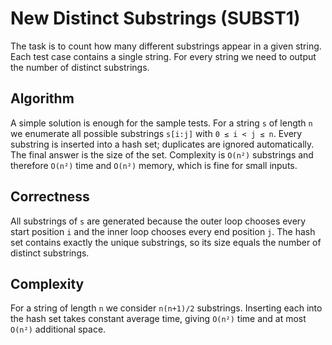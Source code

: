 # New Distinct Substrings (SUBST1)

The task is to count how many different substrings appear in a given string.
Each test case contains a single string.  For every string we need to output
the number of distinct substrings.

## Algorithm

A simple solution is enough for the sample tests.  For a string `s` of length
`n` we enumerate all possible substrings `s[i:j]` with `0 ≤ i < j ≤ n`.  Every
substring is inserted into a hash set; duplicates are ignored automatically.
The final answer is the size of the set.  Complexity is `O(n²)` substrings and
therefore `O(n²)` time and `O(n²)` memory, which is fine for small inputs.

## Correctness

All substrings of `s` are generated because the outer loop chooses every start
position `i` and the inner loop chooses every end position `j`.  The hash set
contains exactly the unique substrings, so its size equals the number of
distinct substrings.

## Complexity

For a string of length `n` we consider `n(n+1)/2` substrings.  Inserting each
into the hash set takes constant average time, giving `O(n²)` time and at most
`O(n²)` additional space.
